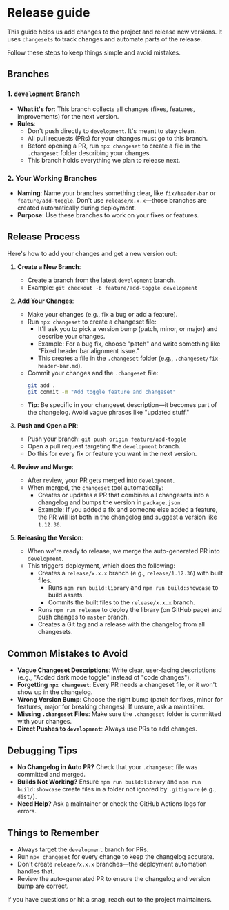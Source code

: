# Release guide

This guide helps us add changes to the project and release new versions. It uses `changesets` to track changes and automate parts of the release. 

Follow these steps to keep things simple and avoid mistakes.

## Branches

### 1. `development` Branch
- **What it's for**: This branch collects all changes (fixes, features, improvements) for the next version.
- **Rules**:
    - Don't push directly to `development`. It's meant to stay clean.
    - All pull requests (PRs) for your changes must go to this branch.
    - Before opening a PR, run `npx changeset` to create a file in the `.changeset` folder describing your changes.
    - This branch holds everything we plan to release next.

### 2. Your Working Branches
- **Naming**: Name your branches something clear, like `fix/header-bar` or `feature/add-toggle`. Don't use `release/x.x.x`—those branches are created automatically during deployment.
- **Purpose**: Use these branches to work on your fixes or features.

## Release Process

Here's how to add your changes and get a new version out:

1. **Create a New Branch**:
    - Create a branch from the latest `development` branch.
    - Example: `git checkout -b feature/add-toggle development`

2. **Add Your Changes**:
    - Make your changes (e.g., fix a bug or add a feature).
    - Run `npx changeset` to create a changeset file:
        - It'll ask you to pick a version bump (patch, minor, or major) and describe your changes.
        - Example: For a bug fix, choose "patch" and write something like "Fixed header bar alignment issue."
        - This creates a file in the `.changeset` folder (e.g., `.changeset/fix-header-bar.md`).
    - Commit your changes and the `.changeset` file:
      ```bash
      git add .
      git commit -m "Add toggle feature and changeset"
      ```
    - **Tip**: Be specific in your changeset description—it becomes part of the changelog. Avoid vague phrases like "updated stuff."

3. **Push and Open a PR**:
    - Push your branch: `git push origin feature/add-toggle`
    - Open a pull request targeting the `development` branch.
    - Do this for every fix or feature you want in the next version.

4. **Review and Merge**:
    - After review, your PR gets merged into `development`.
    - When merged, the `changeset` tool automatically:
        - Creates or updates a PR that combines all changesets into a changelog and bumps the version in `package.json`.
        - Example: If you added a fix and someone else added a feature, the PR will list both in the changelog and suggest a version like `1.12.36`.

5. **Releasing the Version**:
    - When we're ready to release, we merge the auto-generated PR into `development`.
    - This triggers deployment, which does the following:
        - Creates a `release/x.x.x` branch (e.g., `release/1.12.36`) with built files.
          - Runs `npm run build:library` and `npm run build:showcase` to build assets.
          - Commits the built files to the `release/x.x.x` branch.
        - Runs `npm run release` to deploy the library (on GitHub page) and push changes to `master` branch.
        - Creates a Git tag and a release with the changelog from all changesets.

## Common Mistakes to Avoid
- **Vague Changeset Descriptions**: Write clear, user-facing descriptions (e.g., "Added dark mode toggle" instead of "code changes").
- **Forgetting `npx changeset`**: Every PR needs a changeset file, or it won't show up in the changelog.
- **Wrong Version Bump**: Choose the right bump (patch for fixes, minor for features, major for breaking changes). If unsure, ask a maintainer.
- **Missing `.changeset` Files**: Make sure the `.changeset` folder is committed with your changes.
- **Direct Pushes to `development`**: Always use PRs to add changes.

## Debugging Tips
- **No Changelog in Auto PR?** Check that your `.changeset` file was committed and merged.
- **Builds Not Working?** Ensure `npm run build:library` and `npm run build:showcase` create files in a folder not ignored by `.gitignore` (e.g., `dist/`).
- **Need Help?** Ask a maintainer or check the GitHub Actions logs for errors.

## Things to Remember
- Always target the `development` branch for PRs.
- Run `npx changeset` for every change to keep the changelog accurate.
- Don't create `release/x.x.x` branches—the deployment automation handles that.
- Review the auto-generated PR to ensure the changelog and version bump are correct.

If you have questions or hit a snag, reach out to the project maintainers.